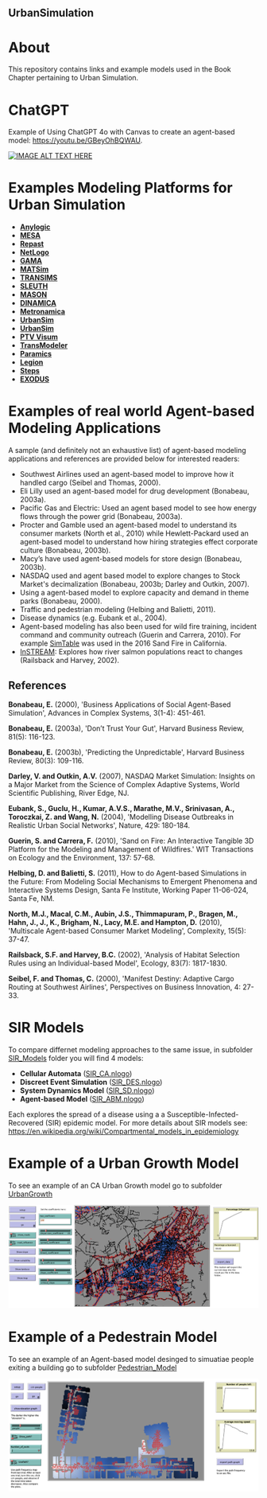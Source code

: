 ## UrbanSimulation

# About

This repository contains links and example models used in the Book Chapter pertaining to Urban Simulation. 

# ChatGPT 

Example of Using ChatGPT 4o with Canvas to create an agent-based model: <https://youtu.be/GBeyOhBQWAU>.  

[![IMAGE ALT TEXT HERE](https://img.youtube.com/vi/GBeyOhBQWAU/0.jpg)](https://www.youtube.com/watch?v=GBeyOhBQWAU)


# Examples Modeling Platforms for Urban Simulation 

* [**Anylogic**](https://www.anylogic.com/)
* [**MESA**](https://github.com/projectmesa/mesa/)
* [**Repast**](https://repast.github.io/)
* [**NetLogo**](https://ccl.northwestern.edu/netlogo/)
* [**GAMA**](https://gama-platform.org/)
* [**MATSim**](https://matsim.org/)
* [**TRANSIMS**](https://en.wikipedia.org/wiki/Transims)
* [**SLEUTH**](https://www.ncgia.ucsb.edu/projects/gig/)
* [**MASON**](https://cs.gmu.edu/~eclab/projects/mason/)
* [**DINAMICA**](http://csr.ufmg.br/dinamica/)
* [**Metronamica**](http://www.metronamica.nl/)
* [**UrbanSim**](https://www.urbansim.com/)
* [**UrbanSim**](https://www.urbansim.com/)
* [**PTV Visum**](https://www.ptvgroup.com/en-us/products/ptv-visum)
* [**TransModeler**](https://www.caliper.com/transmodeler/default.htm?srsltid=AfmBOookQOyT8H4WORuskFxM3KbH7MKI9KnkIvEef_cfDabjmtVLr5qG)
* [**Paramics**](https://www.systra.com/digital/solutions/transport-planning/paramics/)
* [**Legion**](https://www.bentley.com/software/legion/)
* [**Steps**](https://www.mottmac.com/en/digital-solutions/)
* [**EXODUS**](https://fseg.gre.ac.uk/exodus/)


# Examples of real world Agent-based Modeling Applications

A sample (and definitely not an exhaustive list) of agent-based modeling applications and references are provided below for interested readers:

* Southwest Airlines used an agent-based model to improve how it handled cargo (Seibel and Thomas, 2000).
* Eli Lilly used an agent-based model for drug development (Bonabeau, 2003a).
* Pacific Gas and Electric: Used an agent based model to see how energy flows through the power grid (Bonabeau, 2003a).
* Procter and Gamble used an agent-based model to understand its consumer markets (North et al., 2010) while Hewlett-Packard used an agent-based model to understand how hiring strategies effect corporate culture (Bonabeau, 2003b).
* Macy’s have used agent-based models for store design (Bonabeau, 2003b).
* NASDAQ used and agent based model to explore changes to Stock Market's decimalization (Bonabeau, 2003b; Darley and Outkin, 2007).
* Using a agent-based model to explore capacity and demand in theme parks (Bonabeau, 2000).
* Traffic and pedestrian modeling (Helbing and Balietti, 2011).
* Disease dynamics (e.g. Eubank et al., 2004).
* Agent-based modeling has also been used for wild fire training, incident command and community outreach (Guerin and Carrera, 2010). For example [SimTable](https://www.simtable.com/) was used in the  2016 Sand Fire in California. 
* [InSTREAM](https://www.humboldt.edu/ecological-modeling/instream-and-insalmo/instream-and-insalmo-overview): Explores how river salmon populations react to changes (Railsback and Harvey, 2002).

## References
**Bonabeau, E.** (2000), 'Business Applications of Social Agent-Based Simulation', Advances in Complex Systems, 3(1-4): 451-461.

**Bonabeau, E.** (2003a), 'Don’t Trust Your Gut', Harvard Business Review, 81(5): 116-123.

**Bonabeau, E.** (2003b), 'Predicting the Unpredictable', Harvard Business Review, 80(3): 109-116.

**Darley, V. and Outkin, A.V.** (2007), NASDAQ Market Simulation: Insights on a Major Market from the Science of Complex Adaptive Systems, World Scientific Publishing, River Edge, NJ.

**Eubank, S., Guclu, H., Kumar, A.V.S., Marathe, M.V., Srinivasan, A., Toroczkai, Z. and Wang, N.** (2004), 'Modelling Disease Outbreaks in Realistic Urban Social Networks', Nature, 429: 180-184.

**Guerin, S. and Carrera, F.** (2010), 'Sand on Fire: An Interactive Tangible 3D Platform for the Modeling and Management of Wildfires.' WIT Transactions on Ecology and the Environment, 137: 57-68.

**Helbing, D. and Balietti, S.** (2011), How to do Agent-based Simulations in the Future: From Modeling Social Mechanisms to Emergent Phenomena and Interactive Systems Design, Santa Fe Institute, Working Paper 11-06-024, Santa Fe, NM.

**North, M.J., Macal, C.M., Aubin, J.S., Thimmapuram, P., Bragen, M., Hahn, J., J., K., Brigham, N., Lacy, M.E. and Hampton, D.** (2010), 'Multiscale Agent-based Consumer Market Modeling', Complexity, 15(5): 37-47.

**Railsback, S.F. and Harvey, B.C.** (2002), 'Analysis of Habitat Selection Rules using an Individual-based Model', Ecology, 83(7): 1817-1830.

**Seibel, F. and Thomas, C.** (2000), 'Manifest Destiny: Adaptive Cargo Routing at Southwest Airlines', Perspectives on Business Innovation, 4: 27-33.


# SIR Models

To compare differnet modeling approaches to the same issue, in subfolder [SIR_Models](/SIR_Models/) folder you will find 4 models:

* **Cellular Automata** ([SIR_CA.nlogo](SIR_Models/SIR_CA.nlogo))
* **Discreet Event Simulation** ([SIR_DES.nlogo](SIR_Models/SIR_DES.nlogo))
* **System Dynamics Model** ([SIR_SD.nlogo](SIR_Models/SIR_SD.nlogo))
* **Agent-based Model** ([SIR_ABM.nlogo](SIR_Models/SIR_ABM.nlogo))

Each explores the spread of a disease using a a Susceptible-Infected-Recovered (SIR) epidemic model. For more details about SIR models see: <https://en.wikipedia.org/wiki/Compartmental_models_in_epidemiology>


# Example of a Urban Growth Model

To see an example of an CA Urban Growth model go to subfolder [UrbanGrowth](/UrbanGrowth/)

<img src="UrbanGrowth/UrbanGrowthGUI.png" alt="GUI of Urban Growth Example" />

# Example of a Pedestrain Model

To see an example of an Agent-based model desinged to simuatiae people exiting a building go to subfolder [Pedestrian_Model](/Pedestrian_Model/)


<img src="Pedestrian_Model/Pedestrians_Exiting_Building_GUI.png" alt="GUI of Pedestrian Example" />
